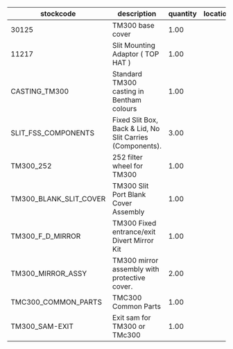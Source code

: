 |stockcode|description|quantity|location|
|---------|-----------|--------|--------|
|30125|TM300 base cover|1.00||
|11217|Slit Mounting Adaptor ( TOP HAT )|1.00||
|CASTING_TM300|Standard TM300 casting in Bentham colours|1.00||
|SLIT_FSS_COMPONENTS|Fixed Slit Box, Back & Lid, No Slit Carries (Components).|3.00||
|TM300_252|252 filter wheel for TM300|1.00||
|TM300_BLANK_SLIT_COVER|TM300 Slit Port Blank Cover Assembly|1.00||
|TM300_F_D_MIRROR|TM300 Fixed entrance/exit Divert Mirror Kit|1.00||
|TM300_MIRROR_ASSY|TM300 mirror assembly with protective cover.|2.00||
|TMC300_COMMON_PARTS|TMC300 Common Parts|1.00||
|TM300_SAM-EXIT|Exit sam for TM300 or TMc300|1.00||
